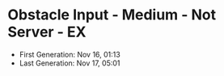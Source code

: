 # Obstacle Input - Medium - Not Server - EX

- First Generation: Nov 16, 01:13
- Last Generation: Nov 17, 05:01
